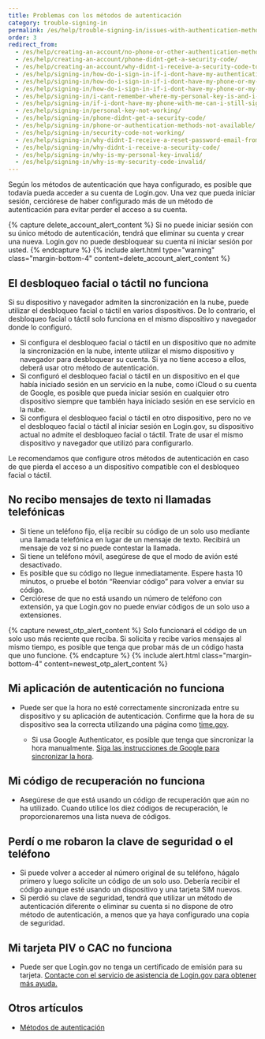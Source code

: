 ```yaml
---
title: Problemas con los métodos de autenticación
category: trouble-signing-in
permalink: /es/help/trouble-signing-in/issues-with-authentication-methods/
order: 3
redirect_from:
  - /es/help/creating-an-account/no-phone-or-other-authentication-method/
  - /es/help/creating-an-account/phone-didnt-get-a-security-code/
  - /es/help/creating-an-account/why-didnt-i-receive-a-security-code-to-confirm-my-phone/
  - /es/help/signing-in/how-do-i-sign-in-if-i-dont-have-my-authentication-methods/
  - /es/help/signing-in/how-do-i-sign-in-if-i-dont-have-my-phone-or-my-personal-key/
  - /es/help/signing-in/how-do-i-sign-in-if-i-dont-have-my-phone-or-my-phone-number-has-changed/
  - /es/help/signing-in/i-cant-remember-where-my-personal-key-is-and-i-dont-have-my-phone-with-me/
  - /es/help/signing-in/if-i-dont-have-my-phone-with-me-can-i-still-sign-in/
  - /es/help/signing-in/personal-key-not-working/
  - /es/help/signing-in/phone-didnt-get-a-security-code/
  - /es/help/signing-in/phone-or-authentication-methods-not-available/
  - /es/help/signing-in/security-code-not-working/
  - /es/help/signing-in/why-didnt-I-receive-a-reset-password-email-from-logingov/
  - /es/help/signing-in/why-didnt-i-receive-a-security-code/
  - /es/help/signing-in/why-is-my-personal-key-invalid/
  - /es/help/signing-in/why-is-my-security-code-invalid/
---
```


Según los métodos de autenticación que haya configurado, es posible que todavía pueda acceder a su cuenta de Login.gov. Una vez que pueda iniciar sesión, cerciórese de haber configurado más de un método de autenticación para evitar perder el acceso a su cuenta.

{% capture delete_account_alert_content %}
Si no puede iniciar sesión con su único método de autenticación, tendrá que eliminar su cuenta y crear una nueva. Login.gov no puede desbloquear su cuenta ni iniciar sesión por usted.
{% endcapture %}
{% include alert.html type="warning" class="margin-bottom-4" content=delete_account_alert_content %}

## El desbloqueo facial o táctil no funciona

Si su dispositivo y navegador admiten la sincronización en la nube, puede utilizar el desbloqueo facial o táctil en varios dispositivos. De lo contrario, el desbloqueo facial o táctil solo funciona en el mismo dispositivo y navegador donde lo configuró.

* Si configura el desbloqueo facial o táctil en un dispositivo que no admite la sincronización en la nube, intente utilizar el mismo dispositivo y navegador para desbloquear su cuenta. Si ya no tiene acceso a ellos, deberá usar otro método de autenticación.
* Si configuró el desbloqueo facial o táctil en un dispositivo en el que había iniciado sesión en un servicio en la nube, como iCloud o su cuenta de Google, es posible que pueda iniciar sesión en cualquier otro dispositivo siempre que también haya iniciado sesión en ese servicio en la nube.
* Si configura el desbloqueo facial o táctil en otro dispositivo, pero no ve el desbloqueo facial o táctil al iniciar sesión en Login.gov, su dispositivo actual no admite el desbloqueo facial o táctil. Trate de usar el mismo dispositivo y navegador que utilizó para configurarlo.

Le recomendamos que configure otros métodos de autenticación en caso de que pierda el acceso a un dispositivo compatible con el desbloqueo facial o táctil.

## No recibo mensajes de texto ni llamadas telefónicas

* Si tiene un teléfono fijo, elija recibir su código de un solo uso mediante una llamada telefónica en lugar de un mensaje de texto. Recibirá un mensaje de voz si no puede contestar la llamada.
* Si tiene un teléfono móvil, asegúrese de que el modo de avión esté desactivado.
* Es posible que su código no llegue inmediatamente. Espere hasta 10 minutos, o pruebe el botón “Reenviar código” para volver a enviar su código.
* Cerciórese de que no está usando un número de teléfono con extensión, ya que Login.gov no puede enviar códigos de un solo uso a extensiones.

{% capture newest_otp_alert_content %}
Solo funcionará el código de un solo uso más reciente que reciba. Si solicita y recibe varios mensajes al mismo tiempo, es posible que tenga que probar más de un código hasta que uno funcione.
{% endcapture %}
{% include alert.html class="margin-bottom-4" content=newest_otp_alert_content %}

## Mi aplicación de autenticación no funciona

* Puede ser que la hora no esté correctamente sincronizada entre su dispositivo y su aplicación de autenticación. Confirme que la hora de su dispositivo sea la correcta utilizando una página como [time.gov](https://www.time.gov/).

  * Si usa Google Authenticator, es posible que tenga que sincronizar la hora manualmente. [Siga las instrucciones de Google para sincronizar la hora](https://support.google.com/accounts/answer/185834?hl=en).

## Mi código de recuperación no funciona

* Asegúrese de que está usando un código de recuperación que aún no ha utilizado. Cuando utilice los diez códigos de recuperación, le proporcionaremos una lista nueva de códigos.

## Perdí o me robaron la clave de seguridad o el teléfono

* Si puede volver a acceder al número original de su teléfono, hágalo primero y luego solicite un código de un solo uso. Debería recibir el código aunque esté usando un dispositivo y una tarjeta SIM nuevos.
* Si perdió su clave de seguridad, tendrá que utilizar un método de autenticación diferente o eliminar su cuenta si no dispone de otro método de autenticación, a menos que ya haya configurado una copia de seguridad.

## Mi tarjeta PIV o CAC no funciona
* Puede ser que Login.gov no tenga un certificado de emisión para su tarjeta. [Contacte con el servicio de asistencia de Login.gov para obtener más ayuda.](/es/contact/)

## Otros artículos

* [Métodos de autenticación](/es/help/get-started/authentication-methods/)
